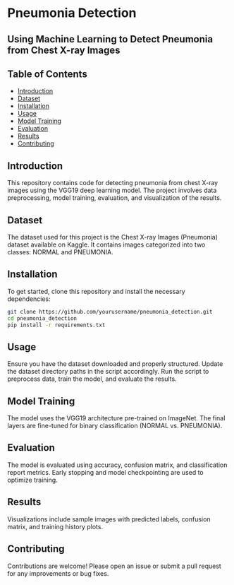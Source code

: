 # Pneumonia Detection

## Using Machine Learning to Detect Pneumonia from Chest X-ray Images

## Table of Contents
- [Introduction](#introduction)
- [Dataset](#dataset)
- [Installation](#installation)
- [Usage](#usage)
- [Model Training](#model-training)
- [Evaluation](#evaluation)
- [Results](#results)
- [Contributing](#contributing)

## Introduction
This repository contains code for detecting pneumonia from chest X-ray images using the VGG19 deep learning model. The project involves data preprocessing, model training, evaluation, and visualization of the results.

## Dataset
The dataset used for this project is the Chest X-ray Images (Pneumonia) dataset available on Kaggle. It contains images categorized into two classes: NORMAL and PNEUMONIA.

## Installation
To get started, clone this repository and install the necessary dependencies:

```bash
git clone https://github.com/yourusername/pneumonia_detection.git
cd pneumonia_detection
pip install -r requirements.txt
```


## Usage


Ensure you have the dataset downloaded and properly structured.
Update the dataset directory paths in the script accordingly.
Run the script to preprocess data, train the model, and evaluate the results.

## Model Training


The model uses the VGG19 architecture pre-trained on ImageNet. The final layers are fine-tuned for binary classification (NORMAL vs. PNEUMONIA).

## Evaluation


The model is evaluated using accuracy, confusion matrix, and classification report metrics. Early stopping and model checkpointing are used to optimize training.

## Results


Visualizations include sample images with predicted labels, confusion matrix, and training history plots.

## Contributing


Contributions are welcome! Please open an issue or submit a pull request for any improvements or bug fixes.
